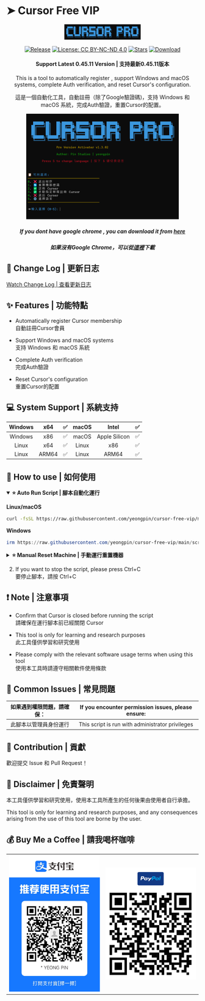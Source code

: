 # ➤ Cursor Free VIP
<div align="center">
<p align="center">
  <img src="./images/logo.png" alt="Cursor Pro Logo" width="200"/>
</p>

<p align="center">

[![Release](https://img.shields.io/github/v/release/yeongpin/cursor-free-vip?style=flat-square&logo=github&color=blue)](https://github.com/yeongpin/cursor-free-vip/releases/latest)
[![License: CC BY-NC-ND 4.0](https://img.shields.io/badge/License-CC_BY--NC--ND_4.0-lightgrey.svg)](https://creativecommons.org/licenses/by-nc-nd/4.0/)
[![Stars](https://img.shields.io/github/stars/yeongpin/cursor-free-vip?style=flat-square&logo=github)](https://github.com/yeongpin/cursor-free-vip/stargazers)
[![Download](https://img.shields.io/github/downloads/yeongpin/cursor-free-vip/total?style=flat-square&logo=github&color=52c41a)](https://github.com/yeongpin/cursor-free-vip/releases/latest)

</p>
<h4>Support Latest 0.45.11 Version | 支持最新0.45.11版本</h4>

This is a tool to automatically register , support Windows and macOS systems, complete Auth verification, and reset Cursor's configuration.

這是一個自動化工具，自動註冊（除了Google驗證碼)，支持 Windows 和 macOS 系統，完成Auth驗證，重置Cursor的配置。

<p align="center">
  <img src="./images/pronew_2025-02-13_15-01-32.png" alt="new" width="400"/><br>
</p>

##### If you dont have google chrome , you can download it from [here](https://www.google.com/intl/en_pk/chrome/)

##### 如果沒有Google Chrome，可以從[這裡](https://www.google.com/intl/en_pk/chrome/)下載

</p>
</div>


## 🔄 Change Log | 更新日志
[Watch Change Log | 查看更新日志](CHANGELOG.md)

## ✨ Features | 功能特點

* Automatically register Cursor membership<br>自動註冊Cursor會員<br>

* Support Windows and macOS systems<br>支持 Windows 和 macOS 系統<br>

* Complete Auth verification<br>完成Auth驗證<br>

* Reset Cursor's configuration<br>重置Cursor的配置<br>


## 💻 System Support | 系統支持

|Windows|x64|✅|macOS|Intel|✅|
|:---:|:---:|:---:|:---:|:---:|:---:|
|Windows|x86|✅|macOS|Apple Silicon|✅|
|Linux|x64|✅|Linux|x86|✅|
|Linux|ARM64|✅|Linux|ARM64|✅|

## 👀 How to use | 如何使用

<details open>
<summary><b>⭐ Auto Run Script | 腳本自動化運行</b></summary>

**Linux/macOS**
```bash
curl -fsSL https://raw.githubusercontent.com/yeongpin/cursor-free-vip/main/scripts/install.sh -o install.sh && chmod +x install.sh && ./install.sh
```

**Windows**
```powershell
irm https://raw.githubusercontent.com/yeongpin/cursor-free-vip/main/scripts/install.ps1 | iex
```
</details>

<details>
<summary><b>⭐ Manual Reset Machine | 手動運行重置機器</b></summary>

**Linux/macOS**
```bash
curl -fsSL https://raw.githubusercontent.com/yeongpin/cursor-free-vip/main/scripts/reset.sh | sudo bash
```

**Windows**
```powershell
irm https://raw.githubusercontent.com/yeongpin/cursor-free-vip/main/scripts/reset.ps1 | iex
```
</details>

2. If you want to stop the script, please press Ctrl+C<br>要停止腳本，請按 Ctrl+C

## ❗ Note | 注意事項

* Confirm that Cursor is closed before running the script <br>請確保在運行腳本前已經關閉 Cursor<br>

* This tool is only for learning and research purposes <br>此工具僅供學習和研究使用<br>

* Please comply with the relevant software usage terms when using this tool <br>使用本工具時請遵守相關軟件使用條款



## 🚨 Common Issues | 常見問題

|如果遇到權限問題，請確保：|If you encounter permission issues, please ensure:|
|:---:|:---:|
| 此腳本以管理員身份運行 | This script is run with administrator privileges |



## 🤩 Contribution | 貢獻

歡迎提交 Issue 和 Pull Request！



## 📩 Disclaimer | 免責聲明

本工具僅供學習和研究使用，使用本工具所產生的任何後果由使用者自行承擔。 <br>

This tool is only for learning and research purposes, and any consequences arising from the use of this tool are borne by the user.

## 💰 Buy Me a Coffee | 請我喝杯咖啡

<div align="center">
  <table>
    <tr>
      <td>
        <img src="./images/provi-code.jpg" alt="buy_me_a_coffee" width="280"/><br>
      </td>
      <td>
        <img src="./images/paypal.png" alt="buy_me_a_coffee" width="280"/><br>
      </td>
    </tr>
  </table>
</div>


